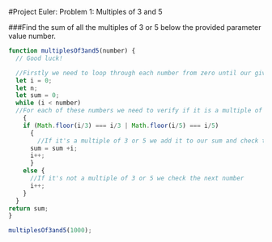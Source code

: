 #Project Euler: Problem 1: Multiples of 3 and 5

###Find the sum of all the multiples of 3 or 5 below the provided parameter value number.


```javascript
function multiplesOf3and5(number) {
  // Good luck!

  //Firstly we need to loop through each number from zero until our given number
  let i = 0;
  let n;
  let sum = 0;
  while (i < number) 
  //For each of these numbers we need to verify if it is a multiple of 3 or 5
    {
    if (Math.floor(i/3) === i/3 | Math.floor(i/5) === i/5) 
      {
        //If it's a multiple of 3 or 5 we add it to our sum and check the next number
      sum = sum +i;
      i++;
      }
    else {
      //If it's not a multiple of 3 or 5 we check the next number
      i++;
    }
  }
return sum;
}

multiplesOf3and5(1000);
```
